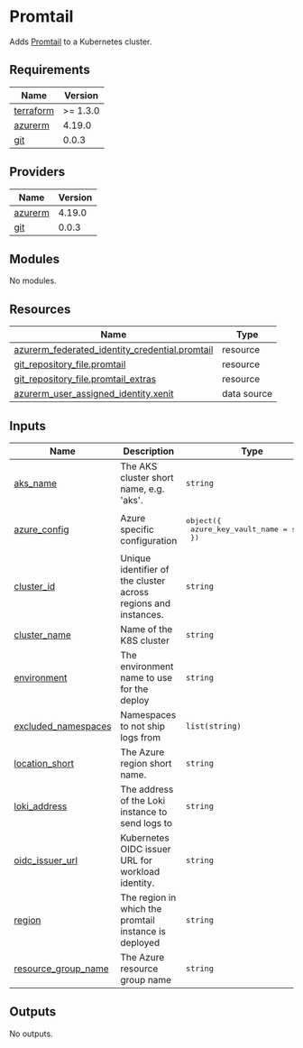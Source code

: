 # Promtail

Adds [Promtail](https://github.com/grafana/helm-charts/tree/main/charts/promtail) to a Kubernetes cluster.

## Requirements

| Name | Version |
|------|---------|
| <a name="requirement_terraform"></a> [terraform](#requirement\_terraform) | >= 1.3.0 |
| <a name="requirement_azurerm"></a> [azurerm](#requirement\_azurerm) | 4.19.0 |
| <a name="requirement_git"></a> [git](#requirement\_git) | 0.0.3 |

## Providers

| Name | Version |
|------|---------|
| <a name="provider_azurerm"></a> [azurerm](#provider\_azurerm) | 4.19.0 |
| <a name="provider_git"></a> [git](#provider\_git) | 0.0.3 |

## Modules

No modules.

## Resources

| Name | Type |
|------|------|
| [azurerm_federated_identity_credential.promtail](https://registry.terraform.io/providers/hashicorp/azurerm/4.19.0/docs/resources/federated_identity_credential) | resource |
| [git_repository_file.promtail](https://registry.terraform.io/providers/xenitab/git/0.0.3/docs/resources/repository_file) | resource |
| [git_repository_file.promtail_extras](https://registry.terraform.io/providers/xenitab/git/0.0.3/docs/resources/repository_file) | resource |
| [azurerm_user_assigned_identity.xenit](https://registry.terraform.io/providers/hashicorp/azurerm/4.19.0/docs/data-sources/user_assigned_identity) | data source |

## Inputs

| Name | Description | Type | Default | Required |
|------|-------------|------|---------|:--------:|
| <a name="input_aks_name"></a> [aks\_name](#input\_aks\_name) | The AKS cluster short name, e.g. 'aks'. | `string` | n/a | yes |
| <a name="input_azure_config"></a> [azure\_config](#input\_azure\_config) | Azure specific configuration | <pre>object({<br/>    azure_key_vault_name = string<br/>  })</pre> | <pre>{<br/>  "azure_key_vault_name": ""<br/>}</pre> | no |
| <a name="input_cluster_id"></a> [cluster\_id](#input\_cluster\_id) | Unique identifier of the cluster across regions and instances. | `string` | n/a | yes |
| <a name="input_cluster_name"></a> [cluster\_name](#input\_cluster\_name) | Name of the K8S cluster | `string` | n/a | yes |
| <a name="input_environment"></a> [environment](#input\_environment) | The environment name to use for the deploy | `string` | n/a | yes |
| <a name="input_excluded_namespaces"></a> [excluded\_namespaces](#input\_excluded\_namespaces) | Namespaces to not ship logs from | `list(string)` | `[]` | no |
| <a name="input_location_short"></a> [location\_short](#input\_location\_short) | The Azure region short name. | `string` | n/a | yes |
| <a name="input_loki_address"></a> [loki\_address](#input\_loki\_address) | The address of the Loki instance to send logs to | `string` | n/a | yes |
| <a name="input_oidc_issuer_url"></a> [oidc\_issuer\_url](#input\_oidc\_issuer\_url) | Kubernetes OIDC issuer URL for workload identity. | `string` | n/a | yes |
| <a name="input_region"></a> [region](#input\_region) | The region in which the promtail instance is deployed | `string` | n/a | yes |
| <a name="input_resource_group_name"></a> [resource\_group\_name](#input\_resource\_group\_name) | The Azure resource group name | `string` | n/a | yes |

## Outputs

No outputs.
